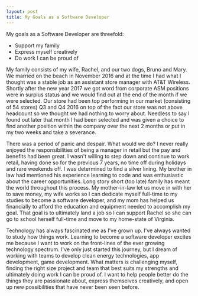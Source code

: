 ```yaml
---
layout: post
title: My Goals as a Software Developer
---
```

My goals as a Software Developer are threefold:

* Support my family
* Express myself creatively
* Do work I can be proud of

My family consists of my wife, Rachel, and our two dogs, Bruno and Mary. We married on the beach in November 2016 and at the time I had what I thought was a stable job as an assistant store manager with AT&T Wireless. Shortly after the new year 2017 we got word from corporate ASM positions were in surplus status and we would find out at the end of the month if we were selected. Our store had been top performing in our market (consisting of 54 stores) Q3 and Q4 2016 on top of the fact our store was not above headcount so we thought we had nothing to worry about. Needless to say I found out later that month I had been selected and was given a choice to find another position within the company over the next 2 months or put in my two weeks and take a severance.

There was a period of panic and despair. What would we do? I never really enjoyed the responsibilities of being a manager in retail but the pay and benefits had been great. I wasn't willing to step down and continue to work retail, having done so for the previous 7 years, no time off during holidays and rare weekends off. I was determined to find a silver lining. My brother in law had mentioned his experience learning to code and was enthusiastic about the career opportunities. Long story short (too late) family has meant the world throughout this process. My mother-in-law let us move in with her to save money, my wife works so I can dedicate myself full-time to my studies to become a software developer, and my mom has helped us financially to afford the education and equipment needed to accomplish my goal. That goal is to ultimately land a job so I can support Rachel so she can go to school herself full-time and move to my home-state of Virginia.

Technology has always fascinated me as I've grown up. I've always wanted to study how things work. Learning to become a software developer excites me because I want to work on the front-lines of the ever growing technology spectrum. I've only just started this journey, but I dream of working with teams to develop clean energy technologies, app development, game development. What matters is challenging myself, finding the right size project and team that best suits my strengths and ultimately doing work I can be proud of. I want to help people better do the things they are passionate about, express themselves creatively, and open up new possibilities that have never been seen before.
